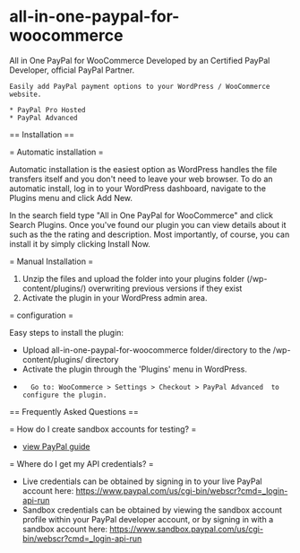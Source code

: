 # all-in-one-paypal-for-woocommerce
All in One PayPal for WooCommerce Developed by an Certified PayPal Developer, official PayPal Partner.

	Easily add PayPal payment options to your WordPress / WooCommerce website.

	* PayPal Pro Hosted
	* PayPal Advanced
	
== Installation ==

= Automatic installation =

Automatic installation is the easiest option as WordPress handles the file transfers itself and you don't need to leave your web browser. To do an automatic install, log in to your WordPress dashboard, navigate to the Plugins menu and click Add New.

In the search field type "All in One PayPal for WooCommerce" and click Search Plugins. Once you've found our plugin you can view details about it such as the the rating and description. Most importantly, of course, you can install it by simply clicking Install Now.

= Manual Installation =

1. Unzip the files and upload the folder into your plugins folder (/wp-content/plugins/) overwriting previous versions if they exist
2. Activate the plugin in your WordPress admin area.


= configuration =

Easy steps to install the plugin:

*	Upload all-in-one-paypal-for-woocommerce folder/directory to the /wp-content/plugins/ directory
*	Activate the plugin through the 'Plugins' menu in WordPress.
*       Go to: WooCommerce > Settings > Checkout > PayPal Advanced  to configure the plugin.



== Frequently Asked Questions ==

= How do I create sandbox accounts for testing? =

* [view PayPal guide](https://developer.paypal.com/docs/classic/lifecycle/sb_create-accounts/)  
 

= Where do I get my API credentials? =

* Live credentials can be obtained by signing in to your live PayPal account here:  https://www.paypal.com/us/cgi-bin/webscr?cmd=_login-api-run
* Sandbox credentials can be obtained by viewing the sandbox account profile within your PayPal developer account, or by signing in with a sandbox account here:  https://www.sandbox.paypal.com/us/cgi-bin/webscr?cmd=_login-api-run	
